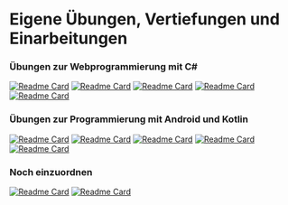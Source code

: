 # Eigene Übungen, Vertiefungen und Einarbeitungen

### Übungen zur Webprogrammierung mit C#
[![Readme Card](https://github-readme-stats.vercel.app/api/pin/?username=ChristianKitte&repo=HelloGraphQL)](https://github.com/ChristianKitte/HelloGraphQL)
[![Readme Card](https://github-readme-stats.vercel.app/api/pin/?username=ChristianKitte&repo=RestClient)](https://github.com/ChristianKitte/RestClient)
[![Readme Card](https://github-readme-stats.vercel.app/api/pin/?username=ChristianKitte&repo=DockerWebAPI)](https://github.com/ChristianKitte/DockerWebAPI)
[![Readme Card](https://github-readme-stats.vercel.app/api/pin/?username=ChristianKitte&repo=ConfigurationSample)](https://github.com/ChristianKitte/ConfigurationSample)
[![Readme Card](https://github-readme-stats.vercel.app/api/pin/?username=ChristianKitte&repo=WebContentList)](https://github.com/ChristianKitte/WebContentList)

### Übungen zur Programmierung mit Android und Kotlin
[![Readme Card](https://github-readme-stats.vercel.app/api/pin/?username=ChristianKitte&repo=AndroidViewPager2)](https://github.com/ChristianKitte/AndroidViewPager2)
[![Readme Card](https://github-readme-stats.vercel.app/api/pin/?username=ChristianKitte&repo=HelloAndroidViewBinding)](https://github.com/ChristianKitte/HelloAndroidViewBinding)
[![Readme Card](https://github-readme-stats.vercel.app/api/pin/?username=ChristianKitte&repo=HelloAndroidROOM)](https://github.com/ChristianKitte/HelloAndroidROOM)
[![Readme Card](https://github-readme-stats.vercel.app/api/pin/?username=ChristianKitte&repo=HelloAndroidSafeArgs)](https://github.com/ChristianKitte/HelloAndroidSafeArgs)
[![Readme Card](https://github-readme-stats.vercel.app/api/pin/?username=ChristianKitte&repo=HelloAndroidNavigation)](https://github.com/ChristianKitte/HelloAndroidNavigation)

### Noch einzuordnen
[![Readme Card](https://github-readme-stats.vercel.app/api/pin/?username=ChristianKitte&repo=Linkliste)](https://github.com/ChristianKitte/Linkliste)
[![Readme Card](https://github-readme-stats.vercel.app/api/pin/?username=ChristianKitte&repo=HelloFSharp)](https://github.com/ChristianKitte/HelloFSharp)
